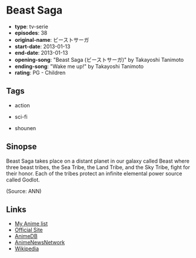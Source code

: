 # Beast Saga

-   **type**: tv-serie
-   **episodes**: 38
-   **original-name**: ビーストサーガ
-   **start-date**: 2013-01-13
-   **end-date**: 2013-01-13
-   **opening-song**: "Beast Saga (ビーストサーガ)" by Takayoshi Tanimoto
-   **ending-song**: "Wake me up!" by Takayoshi Tanimoto
-   **rating**: PG - Children

## Tags

-   action
-   sci-fi

-   shounen

## Sinopse

Beast Saga takes place on a distant planet in our galaxy called Beast where three beast tribes, the Sea Tribe, the Land Tribe, and the Sky Tribe, fight for their honor. Each of the tribes protect an infinite elemental power source called Godlot.

(Source: ANN)

## Links

-   [My Anime list](https://myanimelist.net/anime/15795/Beast_Saga)
-   [Official Site](http://www.beastsaga.tv/)
-   [AnimeDB](http://anidb.info/perl-bin/animedb.pl?show=anime&aid=9405)
-   [AnimeNewsNetwork](http://www.animenewsnetwork.com/encyclopedia/anime.php?id=14878)
-   [Wikipedia](http://en.wikipedia.org/wiki/Beast_Saga)
